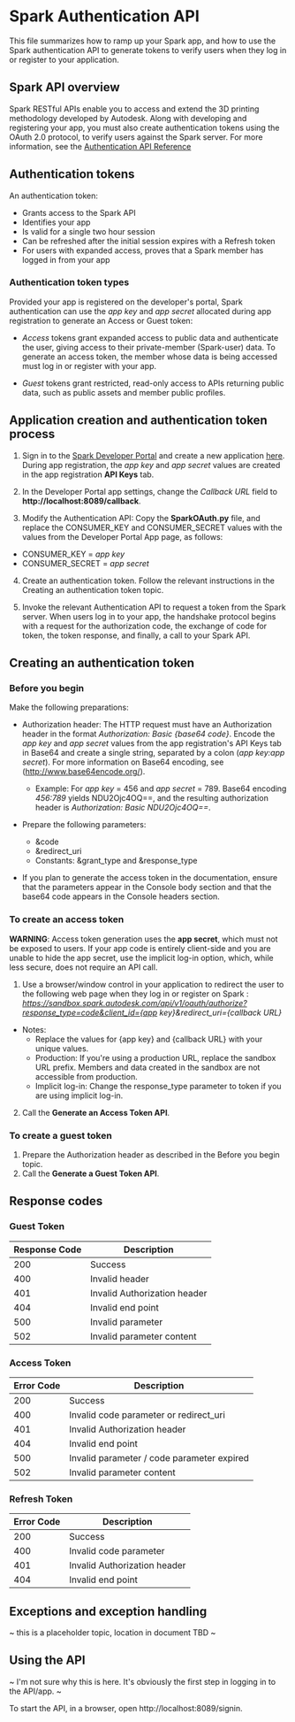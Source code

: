 # Spark Authentication API

This file summarizes how to ramp up your Spark app, and how to use the Spark authentication API to generate tokens to verify users when they log in or register to your application.

## Spark API overview

Spark RESTful APIs enable you to access and extend the 3D printing methodology developed by Autodesk. Along with developing and registering your app, you must also create authentication tokens using the OAuth 2.0 protocol, to verify users against the Spark server. For more information, see the [Authentication API Reference](http://docs.sparkauthentication.apiary.io/#reference/response-fields)

## Authentication tokens

An authentication token: 
* Grants access to the Spark API
* Identifies your app
* Is valid for a single two hour session
* Can be refreshed after the initial session expires with a Refresh token
* For users with expanded access, proves that a Spark member has logged in from your app

### Authentication token types

Provided your app is registered on the developer's portal, Spark authentication can use the *app key* and *app secret*  allocated during app registration to generate an Access or Guest token:

* *Access* tokens grant expanded access to public data and authenticate the user, giving access to their private-member (Spark-user) data. To generate an access token, the member whose data is being accessed must log in or register with your app.

* *Guest* tokens grant restricted, read-only access to APIs returning public data, such as public assets and member public profiles.

## Application creation and authentication token process

1. Sign in to the [Spark Developer Portal](https://spark.autodesk.com/developers/) and create a new application [here](https://spark.autodesk.com/developers/getStarted). During app registration, the *app key* and *app secret* values are  created in the app registration **API Keys** tab.

2. In the Developer Portal app settings, change the *Callback URL* field to **http://localhost:8089/callback**.

3. Modify the Authentication API: Copy the **SparkOAuth.py** file, and replace the CONSUMER_KEY and CONSUMER_SECRET values with the values from the Developer Portal App page, as follows: 
  * CONSUMER_KEY = *app key*
  * CONSUMER_SECRET = *app secret*

4. Create an authentication token. Follow the relevant instructions in the Creating an authentication token topic.

5. Invoke the relevant Authentication API to request a token from the Spark server. When users log in to your app, the handshake protocol begins with a request for the authorization code, the exchange of code for token, the token response, and finally, a call to your Spark API.

## Creating an authentication token

### Before you begin
Make the following preparations: 

* Authorization header: The HTTP request must have an Authorization header in the format *Authorization: Basic {base64 code}*. Encode the *app key* and *app secret* values from the app registration's API Keys tab in Base64 and create a single string, separated by a colon (*app key:app secret*). For more information on Base64 encoding, see (http://www.base64encode.org/).
  * Example: For *app key* = 456 and *app secret* = 789. Base64 encoding *456:789* yields NDU2Ojc4OQ==, and the resulting authorization header is *Authorization: Basic NDU2Ojc4OQ==*.

* Prepare the following parameters: 
  * &code 
  * &redirect_uri
  * Constants: &grant_type and &response_type

* If you plan to generate the access token in the documentation, ensure that the parameters appear in the Console body section and that the base64 code appears in the Console headers section.

### To create an access token

**WARNING**: Access token generation uses the **app secret**, which must not be exposed to users. If your app code is entirely client-side and you are unable to hide the app secret, use the implicit log-in option, which, while less secure, does not require an API call.

1.  Use a browser/window control in your application to redirect the user to the following web page when they log in or register on Spark : *https://sandbox.spark.autodesk.com/api/v1/oauth/authorize?response_type=code&client_id={app key}&redirect_uri={callback URL}*
  * Notes:
    * Replace the values for {app key} and {callback URL} with your unique values.
    * Production: If you're using a production URL, replace the sandbox URL prefix. Members and data created in the sandbox are not accessible from production.
    * Implicit log-in: Change the response_type parameter to token if you are using implicit log-in.

2.  Call the **Generate an Access Token API**. 
 
### To create a guest token

1. Prepare the Authorization header as described in the Before you begin topic.
2. Call the **Generate a Guest Token API**.

## Response codes

### Guest Token

| Response Code  |Description                              |
-----------------|------------------------------------------|
| 200	           |  Success                                 |
| 400	           |  Invalid header                          |
| 401	           |  Invalid Authorization header            |
| 404	           |  Invalid end point                       |
| 500	           |  Invalid parameter                       |
| 502	           |  Invalid parameter content               |



### Access Token

| Error Code  |Description                              |
-----------------|------------------------------------------|
| 200	           |  Success                                 |
| 400	           |  Invalid code parameter or redirect_uri                          |
| 401	           |  Invalid Authorization header            |
| 404	           |  Invalid end point                       |
| 500	           |  Invalid parameter  / code parameter expired                      |
| 502	           |  Invalid parameter content               |


### Refresh Token

| Error Code     |Description                              |
-----------------|------------------------------------------|
| 200	           |  Success                                 |
| 400	           |  Invalid code parameter                  |
| 401	           |  Invalid Authorization header            |
| 404	           |  Invalid end point                       |



## Exceptions and exception handling
~ this is a placeholder topic, location in document TBD ~

## Using the API  
~ I'm not sure why this is here. It's obviously the first step in logging in to the API/app.  ~ 

To start the API, in a browser, open http://localhost:8089/signin.
